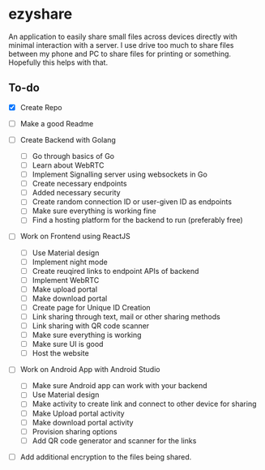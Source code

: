 # ezyshare

An application to easily share small files across devices directly with minimal interaction with a server.
I use drive too much to share files between my phone and PC to share files for printing or something. Hopefully this helps with that.

## To-do

- [x] Create Repo 
- [ ] Make a good Readme
- [ ] Create Backend with Golang
  - [ ] Go through basics of Go
  - [ ] Learn about WebRTC
  - [ ] Implement Signalling server using websockets in Go
  - [ ] Create necessary endpoints
  - [ ] Added necessary security
  - [ ] Create random connection ID or user-given ID as endpoints
  - [ ] Make sure everything is working fine
  - [ ] Find a hosting platform for the backend to run (preferably free)
- [ ] Work on Frontend using ReactJS
  - [ ] Use Material design
  - [ ] Implement night mode
  - [ ] Create reuqired links to endpoint APIs of backend
  - [ ] Implement WebRTC
  - [ ] Make upload portal
  - [ ] Make download portal
  - [ ] Create page for Unique ID Creation
  - [ ] Link sharing through text, mail or other sharing methods
  - [ ] Link sharing with QR code scanner
  - [ ] Make sure everything is working
  - [ ] Make sure UI is good
  - [ ] Host the website
- [ ] Work on Android App with Android Studio
  - [ ] Make sure Android app can work with your backend
  - [ ] Use Material design
  - [ ] Make activity to create link and connect to other device for sharing
  - [ ] Make Upload portal activity
  - [ ] Make download portal activity
  - [ ] Provision sharing options
  - [ ] Add QR code generator and scanner for the links
- [ ] Add additional encryption to the files being shared.
  